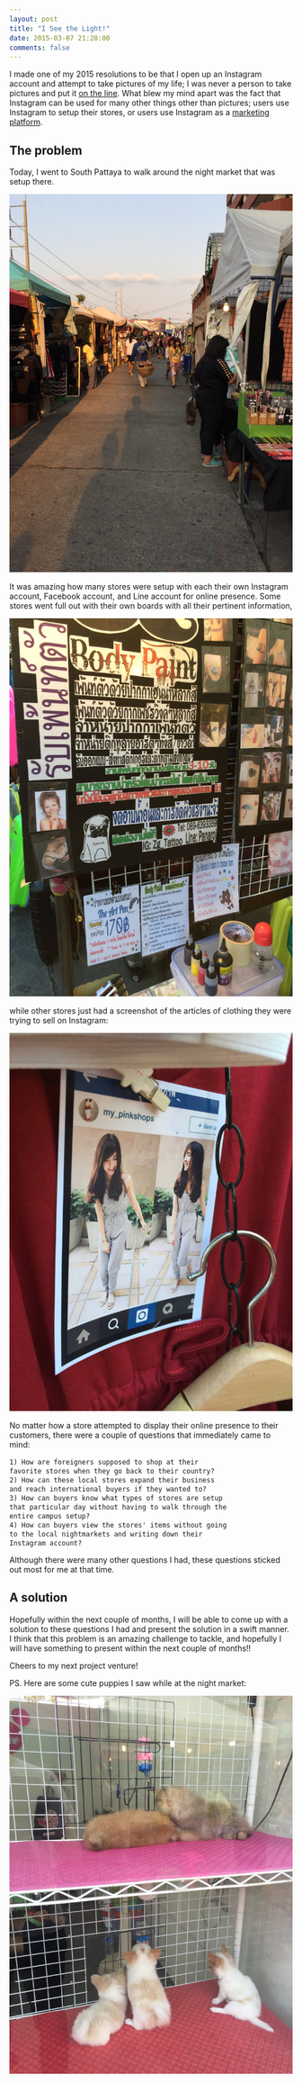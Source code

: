 ```yaml
---
layout: post
title: "I See the Light!"
date: 2015-03-07 21:28:00
comments: false
---
```


I made one of my 2015 resolutions to be that I open up an Instagram account and attempt to take pictures of my life; I was never a person to take pictures and put it [on the line](https://www.youtube.com/watch?v=CewJ-ihIqaM). What blew my mind apart was the fact that Instagram can be used for many other things other than pictures; users use Instagram to setup their stores, or users use Instagram as a [marketing platform](http://austenallred.com/user-acquisition/book/chapter/instagram/).

## The problem

Today, I went to South Pattaya to walk around the night market that was setup there.

![alt text](/assets/img/nightmarket.jpg "Night market at South Pattaya")

It was amazing how many stores were setup with each their own Instagram account, Facebook account, and Line account for online presence. Some stores went full out with their own boards with all their pertinent information,

![alt text](/assets/img/store_details.jpg "Store details")

while other stores just had a screenshot of the articles of clothing they were trying to sell on Instagram:

![alt text](/assets/img/instagram.jpg "Instagram store example")

No matter how a store attempted to display their online presence to their customers, there were a couple of questions that immediately came to mind:

	1) How are foreigners supposed to shop at their 
	favorite stores when they go back to their country?
	2) How can these local stores expand their business
	and reach international buyers if they wanted to?
	3) How can buyers know what types of stores are setup
	that particular day without having to walk through the
	entire campus setup?
	4) How can buyers view the stores' items without going
	to the local nightmarkets and writing down their
	Instagram account?

Although there were many other questions I had, these questions sticked out most for me at that time.

## A solution

Hopefully within the next couple of months, I will be able to come up with a solution to these questions I had and present the solution in a swift manner. I think that this problem is an amazing challenge to tackle, and hopefully I will have something to present within the next couple of months!!

Cheers to my next project venture!

PS. Here are some cute puppies I saw while at the night market:

![alt text](/assets/img/puppies.jpg "Puppies!")